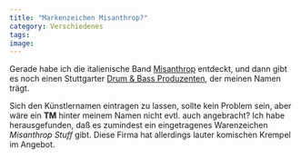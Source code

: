 ```yaml
---
title: "Markenzeichen Misanthrop?"
category: Verschiedenes
tags: 
image: 
---
```


Gerade habe ich die italienische Band [Misanthrop](http://www.misanthrop.it/) entdeckt, und dann gibt es noch einen Stuttgarter [Drum & Bass Produzenten](http://www.basswerk.de/), der meinen Namen trägt.  

Sich den Künstlernamen eintragen zu lassen, sollte kein Problem sein, aber wäre ein **TM** hinter meinem Namen nicht evtl. auch angebracht? Ich habe herausgefunden, daß es zumindest ein eingetragenes Warenzeichen *Misanthrop Stuff* gibt. Diese Firma hat allerdings lauter komischen Krempel im Angebot.

